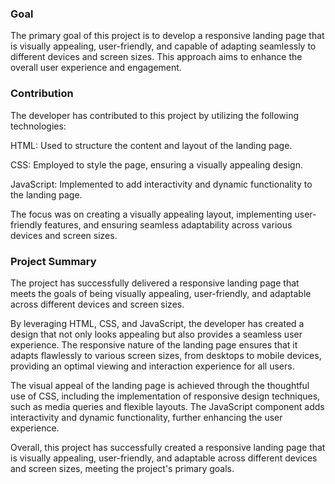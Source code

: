 ### Goal
The primary goal of this project is to develop a responsive landing page that is visually appealing, user-friendly, and capable of adapting seamlessly to different devices and screen sizes. This approach aims to enhance the overall user experience and engagement.

### Contribution
The developer has contributed to this project by utilizing the following technologies:

HTML: Used to structure the content and layout of the landing page.

CSS: Employed to style the page, ensuring a visually appealing design.

JavaScript: Implemented to add interactivity and dynamic functionality to the landing page.

The focus was on creating a visually appealing layout, implementing user-friendly features, and ensuring seamless adaptability across various devices and screen sizes.

### Project Summary
The project has successfully delivered a responsive landing page that meets the goals of being visually appealing, user-friendly, and adaptable across different devices and screen sizes.

By leveraging HTML, CSS, and JavaScript, the developer has created a design that not only looks appealing but also provides a seamless user experience. The responsive nature of the landing page ensures that it adapts flawlessly to various screen sizes, from desktops to mobile devices, providing an optimal viewing and interaction experience for all users.

The visual appeal of the landing page is achieved through the thoughtful use of CSS, including the implementation of responsive design techniques, such as media queries and flexible layouts. The JavaScript component adds interactivity and dynamic functionality, further enhancing the user experience.

Overall, this project has successfully created a responsive landing page that is visually appealing, user-friendly, and adaptable across different devices and screen sizes, meeting the project's primary goals.
